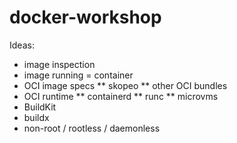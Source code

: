 # docker-workshop

Ideas:

* image inspection
* image running = container
* OCI image specs
** skopeo
** other OCI bundles
* OCI runtime
** containerd
** runc
** microvms
* BuildKit
* buildx
* non-root / rootless / daemonless